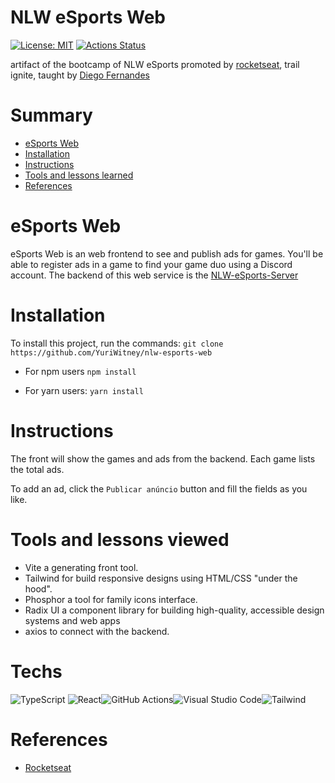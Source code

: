 # NLW eSports Web

[![License: MIT](https://img.shields.io/badge/License-MIT-red.svg)](https://opensource.org/licenses/MIT) [![Actions Status](https://github.com/waldemarnt/node-typescript-api/workflows/Complete%20workflow/badge.svg)](https://github.com/YuriWitney/nlw-esports-server/actions)

artifact of the bootcamp of NLW eSports promoted by [rocketseat](https://github.com/Rocketseat), trail ignite, taught by [Diego Fernandes](https://github.com/diego3g)

# Summary

- [eSports Web](#eSports-Web)
- [Installation](#Installation)
- [Instructions](#Instructions)
- [Tools and lessons learned](#Tools-and-lessons-learned)
- [References](#References)

# eSports Web

eSports Web is an web frontend to see and publish ads for games. You'll be able to register ads in a game to find your game duo using a Discord account. The backend of this web service is the [NLW-eSports-Server](https://github.com/YuriWitney/nlw-esports-server)

# Installation

To install this project, run the commands:
`git clone https://github.com/YuriWitney/nlw-esports-web`

- For npm users
  `npm install`

- For yarn users:
  `yarn install`

# Instructions

The front will show the games and ads from the backend. Each game lists the total ads.

To add an ad, click the `Publicar anúncio` button and fill the fields as you like. 

# Tools and lessons viewed
- Vite a generating front tool.
- Tailwind for build responsive designs using HTML/CSS "under the hood".
- Phosphor a tool for family icons interface.
- Radix UI a component library for building high-quality, accessible design systems and web apps
- axios to connect with the backend.

# Techs

![TypeScript](https://img.shields.io/badge/typescript-%23007ACC.svg?style=for-the-badge&logo=typescript&logoColor=white) ![React](https://img.shields.io/badge/React-20232A?style=for-the-badge&logo=react&logoColor=61DAFB)![GitHub Actions](https://img.shields.io/badge/githubactions-%232671E5.svg?style=for-the-badge&logo=githubactions&logoColor=white)![Visual Studio Code](https://img.shields.io/badge/VisualStudioCode-0078d7.svg?style=for-the-badge&logo=visual-studio-code&logoColor=white)![Tailwind](https://img.shields.io/badge/Tailwind_CSS-38B2AC?style=for-the-badge&logo=tailwind-css&logoColor=white)


# References

- [Rocketseat](https://github.com/Rocketseat)
